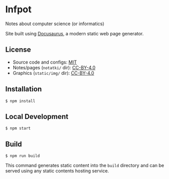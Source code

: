 # Infpot
Notes about computer science (or informatics)

Site built using [Docusaurus](https://docusaurus.io/), a modern static web page generator.

## License
- Source code and configs: 
  [MIT](/LICENSE)
- Notes/pages (`notatki/` dir): 
  [CC-BY-4.0](notatki/LICENSE)
- Graphics (`static/img/` dir): 
  [CC-BY-4.0](static/img/LICENSE)

## Installation

```
$ npm install
```

## Local Development

```
$ npm start
```

## Build

```
$ npm run build
```

This command generates static content into the `build` directory and can be served using any static contents hosting service.

